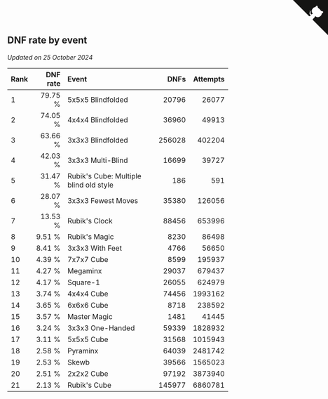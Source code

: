 ## DNF rate by event

*Updated on 25 October 2024*

| Rank | DNF rate | Event | DNFs | Attempts |
| :--- | ---: | :--- | ---: | ---: |
| 1 | 79.75 % | 5x5x5 Blindfolded | 20796 | 26077 |
| 2 | 74.05 % | 4x4x4 Blindfolded | 36960 | 49913 |
| 3 | 63.66 % | 3x3x3 Blindfolded | 256028 | 402204 |
| 4 | 42.03 % | 3x3x3 Multi-Blind | 16699 | 39727 |
| 5 | 31.47 % | Rubik's Cube: Multiple blind old style | 186 | 591 |
| 6 | 28.07 % | 3x3x3 Fewest Moves | 35380 | 126056 |
| 7 | 13.53 % | Rubik's Clock | 88456 | 653996 |
| 8 | 9.51 % | Rubik's Magic | 8230 | 86498 |
| 9 | 8.41 % | 3x3x3 With Feet | 4766 | 56650 |
| 10 | 4.39 % | 7x7x7 Cube | 8599 | 195937 |
| 11 | 4.27 % | Megaminx | 29037 | 679437 |
| 12 | 4.17 % | Square-1 | 26055 | 624979 |
| 13 | 3.74 % | 4x4x4 Cube | 74456 | 1993162 |
| 14 | 3.65 % | 6x6x6 Cube | 8718 | 238592 |
| 15 | 3.57 % | Master Magic | 1481 | 41445 |
| 16 | 3.24 % | 3x3x3 One-Handed | 59339 | 1828932 |
| 17 | 3.11 % | 5x5x5 Cube | 31568 | 1015943 |
| 18 | 2.58 % | Pyraminx | 64039 | 2481742 |
| 19 | 2.53 % | Skewb | 39566 | 1565023 |
| 20 | 2.51 % | 2x2x2 Cube | 97192 | 3873940 |
| 21 | 2.13 % | Rubik's Cube | 145977 | 6860781 |


<a href="https://github.com/JustinTimeCuber/wca_statistics" class="github-corner" aria-label="View source on Github"><svg width="80" height="80" viewBox="0 0 250 250" style="fill:#151513; color:#fff; position: absolute; top: 0; border: 0; right: 0;" aria-hidden="true"><path d="M0,0 L115,115 L130,115 L142,142 L250,250 L250,0 Z"></path><path d="M128.3,109.0 C113.8,99.7 119.0,89.6 119.0,89.6 C122.0,82.7 120.5,78.6 120.5,78.6 C119.2,72.0 123.4,76.3 123.4,76.3 C127.3,80.9 125.5,87.3 125.5,87.3 C122.9,97.6 130.6,101.9 134.4,103.2" fill="currentColor" style="transform-origin: 130px 106px;" class="octo-arm"></path><path d="M115.0,115.0 C114.9,115.1 118.7,116.5 119.8,115.4 L133.7,101.6 C136.9,99.2 139.9,98.4 142.2,98.6 C133.8,88.0 127.5,74.4 143.8,58.0 C148.5,53.4 154.0,51.2 159.7,51.0 C160.3,49.4 163.2,43.6 171.4,40.1 C171.4,40.1 176.1,42.5 178.8,56.2 C183.1,58.6 187.2,61.8 190.9,65.4 C194.5,69.0 197.7,73.2 200.1,77.6 C213.8,80.2 216.3,84.9 216.3,84.9 C212.7,93.1 206.9,96.0 205.4,96.6 C205.1,102.4 203.0,107.8 198.3,112.5 C181.9,128.9 168.3,122.5 157.7,114.1 C157.9,116.9 156.7,120.9 152.7,124.9 L141.0,136.5 C139.8,137.7 141.6,141.9 141.8,141.8 Z" fill="currentColor" class="octo-body"></path></svg></a><style>.github-corner:hover .octo-arm{animation:octocat-wave 560ms ease-in-out}@keyframes octocat-wave{0%,100%{transform:rotate(0)}20%,60%{transform:rotate(-25deg)}40%,80%{transform:rotate(10deg)}}@media (max-width:500px){.github-corner:hover .octo-arm{animation:none}.github-corner .octo-arm{animation:octocat-wave 560ms ease-in-out}}</style>

